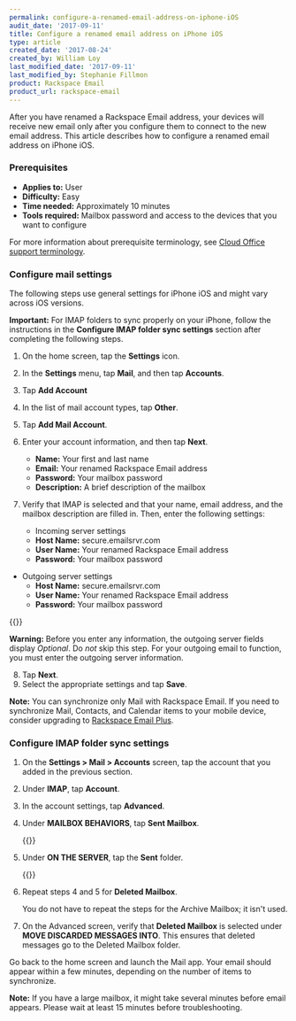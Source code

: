 ```yaml
---
permalink: configure-a-renamed-email-address-on-iphone-iOS
audit_date: '2017-09-11'
title: Configure a renamed email address on iPhone iOS
type: article
created_date: '2017-08-24'
created_by: William Loy
last_modified_date: '2017-09-11'
last_modified_by: Stephanie Fillmon
product: Rackspace Email
product_url: rackspace-email
---
```


After you have renamed a Rackspace Email address, your devices will receive new email only after you configure them to connect to the new email address. This article describes how to configure a renamed email address on iPhone iOS.

### Prerequisites

- **Applies to:** User
- **Difficulty:** Easy
- **Time needed:** Approximately 10 minutes
- **Tools required:**  Mailbox password and access to the devices that you want to configure

For more information about prerequisite terminology, see [Cloud Office support terminology](/support/how-to/cloud-office-support-terminology/).

### Configure mail settings

The following steps use  general settings for iPhone iOS and might vary across iOS versions.

**Important:** For IMAP folders to sync properly on your iPhone, follow the instructions in the **Configure IMAP folder sync settings** section after completing the following steps.

1. On the home screen, tap the **Settings** icon.
2. In the **Settings** menu, tap **Mail**, and then tap **Accounts**.
3. Tap **Add Account**
4. In the list of mail account types, tap **Other**.
5. Tap **Add Mail Account**.
6. Enter your account information, and then tap **Next**.

    - **Name:** Your first and last name
    - **Email:** Your renamed Rackspace Email address
    - **Password:** Your mailbox password
    - **Description:** A brief description of the mailbox

7. Verify that IMAP is selected and that your name, email address, and the mailbox description are filled in. Then, enter the following settings:

   - Incoming server settings
    - **Host Name:** secure.emailsrvr.com
    - **User Name:** Your renamed Rackspace Email address
    - **Password:** Your mailbox password

  - Outgoing server settings
    - **Host Name:** secure.emailsrvr.com
    - **User Name:** Your renamed Rackspace Email address
    - **Password:** Your mailbox password

  {{<image src="imap-serversettings.png" title="" alt="">}}

  **Warning:** Before you enter any information, the outgoing server fields display *Optional*. Do *not* skip this step. For your outgoing email to function, you must enter the outgoing server information.

8. Tap **Next**.
9. Select the appropriate settings and tap **Save**.

**Note:** You can synchronize only Mail with Rackspace Email. If you need to synchronize Mail, Contacts, and Calendar items to your mobile device, consider upgrading to [Rackspace Email Plus](/support/how-to/upgrade-to-rackspace-email-plus/).

### Configure IMAP folder sync settings

1. On the **Settings > Mail > Accounts** screen, tap the account that you added in the previous section.
2. Under **IMAP**, tap **Account**.
3. In the account settings, tap **Advanced**.
4. Under **MAILBOX BEHAVIORS**, tap **Sent Mailbox**.

    {{<image src="mapping-folderlist.png" title="" alt="">}}

5. Under **ON THE SERVER**, tap the **Sent** folder.

   {{<image src="mapping-ontheserver.png" title="" alt="">}}

6. Repeat steps 4 and 5 for **Deleted Mailbox**.

   You do not have to repeat the steps for the Archive Mailbox; it isn't used.

7. On the Advanced screen, verify that **Deleted Mailbox** is selected under **MOVE DISCARDED MESSAGES INTO**. This ensures that deleted messages go to the Deleted Mailbox folder.

Go back to the home screen and launch the Mail app. Your email should appear within a few minutes, depending on the number of items to synchronize.

**Note:** If you have a large mailbox, it might take several minutes before email appears. Please wait at least 15 minutes before troubleshooting.
